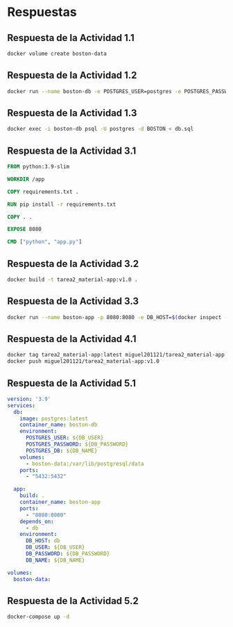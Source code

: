 # Respuestas

## Respuesta de la **Actividad 1.1**

```bash
docker volume create boston-data
```

## Respuesta de la **Actividad 1.2**

```bash
docker run --name boston-db -e POSTGRES_USER=postgres -e POSTGRES_PASSWORD=postgres -e POSTGRES_DB=BOSTON -v boston-data:/var/lib/postgresql/data -p 5432:5432 -d --rm postgres:latest
```

## Respuesta de la **Actividad 1.3**

```bash
docker exec -i boston-db psql -U postgres -d BOSTON < db.sql
```

## Respuesta de la **Actividad 3.1**

```Dockerfile
FROM python:3.9-slim

WORKDIR /app

COPY requirements.txt .

RUN pip install -r requirements.txt

COPY . .

EXPOSE 8080

CMD ["python", "app.py"]
```

## Respuesta de la **Actividad 3.2**

```bash
docker build -t tarea2_material-app:v1.0 .
```

## Respuesta de la **Actividad 3.3**

```bash
docker run --name boston-app -p 8080:8080 -e DB_HOST=$(docker inspect -f '{{range .NetworkSettings.Networks}}{{.IPAddress}}{{end}}' boston-db) -d --rm tarea2_material-app:v1.0
```

## Respuesta de la **Actividad 4.1**

```bash
docker tag tarea2_material-app:latest miguel201121/tarea2_material-app:v1.0
docker push miguel201121/tarea2_material-app:v1.0
```

## Respuesta de la **Actividad 5.1**

```yaml
version: '3.9'
services:
  db:
    image: postgres:latest
    container_name: boston-db
    environment:
      POSTGRES_USER: ${DB_USER}
      POSTGRES_PASSWORD: ${DB_PASSWORD}
      POSTGRES_DB: ${DB_NAME}
    volumes:
      - boston-data:/var/lib/postgresql/data
    ports:
      - "5432:5432"

  app:
    build: .
    container_name: boston-app
    ports:
      - "8080:8080"
    depends_on:
      - db
    environment:
      DB_HOST: db
      DB_USER: ${DB_USER}
      DB_PASSWORD: ${DB_PASSWORD}
      DB_NAME: ${DB_NAME}

volumes:
  boston-data:
```

## Respuesta de la **Actividad 5.2**

```bash
docker-compose up -d
```
